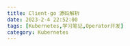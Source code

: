```yaml
---
title: Client-go 源码解析
date: 2023-2-4 22:52:00
tags: [Kubernetes,学习笔记,Operator开发]
category: Kubernetes
---
```




